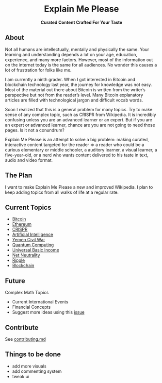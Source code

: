 <p align="center"><h1 align="center">Explain Me Please</h1></p>
<p align="center"><b>Curated Content Crafted For Your Taste</b>

## About

Not all humans are intellectually, mentally and physically the same. Your learning and understanding depends a lot on your age,
education, experience, and many more factors. However, most of the information out on the internet today is the same for all audiences.
No wonder this causes a lot of frustration for folks like me.

I am currently a ninth grader. When I got interested in Bitcoin and blockchain technology last year, the journey for knowledge was not easy.
Most of the material out there about Bitcoin is written from the writer’s perspective but not from the reader’s level.
Many Bitcoin explanatory articles are filled with technological jargon and difficult vocab words.

Soon I realized that this is a general problem for many topics. Try to make sense of any complex topic,
such as CRISPR from Wikipedia. It is incredibly confusing unless you are an advanced learner or an expert.
But if you are an expert or advanced learner, chance are you are not going to need those pages. Is it not a conundrum?

Explain Me Please is an attempt to solve a big problem: making curated, interactive content targeted for the reader
=> a reader who could be a curious elementary or middle schooler, a auditory learner, a visual learner, a five-year-old,
or a nerd who wants content delivered to his taste in text, audio and video format.

## The Plan

I want to make Explain Me Please a new and improved Wikipedia. I plan to keep adding topics from all walks of life at a regular
rate. 


## Current Topics

- [Bitcoin](http://explainmeplease.com/resources?q=Bitcoin)
- [Ethereum](http://explainmeplease.com/resources?q=Ethereum)
- [CRISPR](http://explainmeplease.com/resources?q=CRISPR)
- [Artificial Intelligence](http://explainmeplease.com/resources?q=AI)
- [Yemen Civil War](http://explainmeplease.com/resources?q=Yemen)
- [Quantum Computing](http://explainmeplease.com/resources?q=QuantumComputing)
- [Universal Basic Income](http://explainmeplease.com/resources?q=UniversalBasicIncome)
- [Net Neutrality](http://explainmeplease.com/resources?q=NetNeutrality)
- [Ripple](http://explainmeplease.com/resources?q=Ripple)
- [Blockchain](http://explainmeplease.com/resources?q=Blockchain)
## Future

Complex Math Topics
- Current International Events
- Financial Concepts
- Suggest more ideas using this [issue](https://github.com/faatehim/xplain/issues/2)

## Contribute 

See [contributing.md](/Contribute/contributing.md)


## Things to be done

- add more visuals
- add commenting system
- tweak ui


